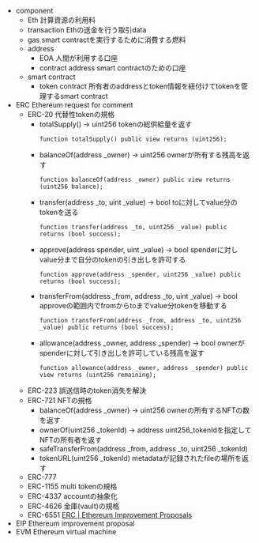 - component
    - Eth
        計算資源の利用料
    - transaction
        Ethの送金を行う取引data
    - gas
        smart contractを実行するために消費する燃料
    - address
        - EOA
            人間が利用する口座
        - contract address
            smart contractのための口座
    - smart contract
        - token contract
            所有者のaddressとtoken情報を紐付けてtokenを管理するsmart contract
- ERC Ethereum request for comment
    - ERC-20
        代替性tokenの規格
        - totalSupply() → uint256
            tokenの総供給量を返す
            ```solidity
            function totalSupply() public view returns (uint256);
            ```
        - balanceOf(address _owner) → uint256
            ownerが所有する残高を返す
            ```solidity
            function balanceOf(address _owner) public view returns (uint256 balance);
            ```
        - transfer(address _to, uint _value) → bool
            toに対してvalue分のtokenを送る
            ```solidity
            function transfer(address _to, uint256 _value) public returns (bool success);
            ```
        - approve(address spender, uint  _value) → bool
            spenderに対しvalue分まで自分のtokenの引き出しを許可する
            ```solidity
            function approve(address _spender, uint256 _value) public returns (bool success);
            ```
        - transferFrom(address _from, address _to, uint _value) → bool
            approveの範囲内でfromからtoまでvalue分tokenを移動する
            ```solidity
            function transferFrom(address _from, address _to, uint256 _value) public returns (bool success);
            ```
        - allowance(address _owner, address _spender) → bool
            ownerがspenderに対して引き出しを許可している残高を返す
            ```solidity
            function allowance(address _owner, address _spender) public view returns (uint256 remaining);
            ```
    - ERC-223
        誤送信時のtoken消失を解決
    - ERC-721
        NFTの規格
        - balanceOf(address _owner) → uint256
            ownerの所有するNFTの数を返す
        - ownerOf(uint256 _tokenId) → address
            uint256_tokenIdを指定してNFTの所有者を返す
        - safeTransferFrom(address _from, address _to, uint256 _tokenId)
        - tokenURL(uint256 _tokenId)
            metadataが記録されたfileの場所を返す
    - ERC-777
    - ERC-1155
        multi tokenの規格
    - ERC-4337
        accountの抽象化
    - ERC-4626
        金庫(vault)の規格
    - ERC-6551
    [ERC | Ethereum Improvement Proposals](https://eips.ethereum.org/erc)
- EIP Ethereum improvement proposal
- EVM Ethereum virtual machine